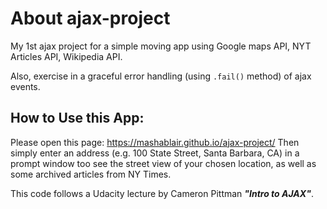 # About ajax-project
My 1st ajax project for a simple moving app using Google maps API, NYT Articles API, Wikipedia API.

Also, exercise in a graceful error handling (using `.fail()` method) of ajax events.  

## How to Use this App: 
Please open this page: https://mashablair.github.io/ajax-project/
Then simply enter an address (e.g. 100 State Street, Santa Barbara, CA) in a prompt window too see the street view of your chosen location, as well as some archived articles from NY Times.  

This code follows a Udacity lecture by Cameron Pittman ***"Intro to AJAX"***.  
